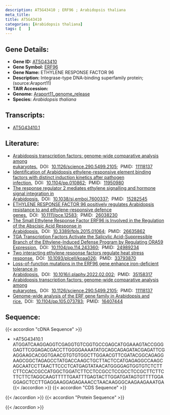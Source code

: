 ```yaml
---
description: AT5G43410 ; ERF96 ; Arabidopsis thaliana
meta_title:
title: AT5G43410
categories: [Arabidopsis thaliana]
tags: [   ]
---
```


## Gene Details:
- **Gene ID:** [AT5G43410](https://www.arabidopsis.org/locus?name=AT5G43410)
- **Gene Symbol:** <u>ERF96</u>
- **Gene Name:** ETHYLENE RESPONSE FACTOR 96
- **Description:**   Integrase-type DNA-binding superfamily protein;(source:Araport11)
- **TAIR Accession:** 
- **Genome:** [Araport11_genome_release](https://www.arabidopsis.org/download/list?dir=Genes%2FAraport11_genome_release)
- **Species:** *Arabidopsis thaliana*

## Transcripts:
   -  [AT5G43410.1](https://www.arabidopsis.org/gene?name=AT5G43410.1)
## Literature:
   - [Arabidopsis transcription factors: genome-wide comparative analysis among  eukaryotes.](https://www.doi.org/10.1126/science.290.5499.2105)&nbsp;&nbsp;DOI:&nbsp;&nbsp;[10.1126/science.290.5499.2105](https://www.doi.org/10.1126/science.290.5499.2105);&nbsp;&nbsp;PMID:&nbsp;&nbsp;[11118137](https://pubmed.ncbi.nlm.nih.gov/11118137/)
   - [Identification of Arabidopsis ethylene-responsive element binding factors with  distinct induction kinetics after pathogen infection.](https://www.doi.org/10.1104/pp.010862)&nbsp;&nbsp;DOI:&nbsp;&nbsp;[10.1104/pp.010862](https://www.doi.org/10.1104/pp.010862);&nbsp;&nbsp;PMID:&nbsp;&nbsp;[11950980](https://pubmed.ncbi.nlm.nih.gov/11950980/)
   - [The response regulator 2 mediates ethylene signalling and hormone signal  integration in Arabidopsis.](https://www.doi.org/10.1038/sj.emboj.7600337)&nbsp;&nbsp;DOI:&nbsp;&nbsp;[10.1038/sj.emboj.7600337](https://www.doi.org/10.1038/sj.emboj.7600337);&nbsp;&nbsp;PMID:&nbsp;&nbsp;[15282545](https://pubmed.ncbi.nlm.nih.gov/15282545/)
   - [ETHYLENE RESPONSE FACTOR 96 positively regulates Arabidopsis resistance to  and  ethylene-responsive defence genes.](https://www.doi.org/10.1111/pce.12583)&nbsp;&nbsp;DOI:&nbsp;&nbsp;[10.1111/pce.12583](https://www.doi.org/10.1111/pce.12583);&nbsp;&nbsp;PMID:&nbsp;&nbsp;[26038230](https://pubmed.ncbi.nlm.nih.gov/26038230/)
   - [The Small Ethylene Response Factor ERF96 is Involved in the Regulation of the  Abscisic Acid Response in Arabidopsis.](https://www.doi.org/10.3389/fpls.2015.01064)&nbsp;&nbsp;DOI:&nbsp;&nbsp;[10.3389/fpls.2015.01064](https://www.doi.org/10.3389/fpls.2015.01064);&nbsp;&nbsp;PMID:&nbsp;&nbsp;[26635862](https://pubmed.ncbi.nlm.nih.gov/26635862/)
   - [TGA Transcription Factors Activate the Salicylic Acid-Suppressible Branch of the  Ethylene-Induced Defense Program by Regulating ORA59 Expression.](https://www.doi.org/10.1104/pp.114.243360)&nbsp;&nbsp;DOI:&nbsp;&nbsp;[10.1104/pp.114.243360](https://www.doi.org/10.1104/pp.114.243360);&nbsp;&nbsp;PMID:&nbsp;&nbsp;[24989234](https://pubmed.ncbi.nlm.nih.gov/24989234/)
   - [Two interacting ethylene response factors regulate heat stress response.](https://www.doi.org/10.1093/plcell/koaa026)&nbsp;&nbsp;DOI:&nbsp;&nbsp;[10.1093/plcell/koaa026](https://www.doi.org/10.1093/plcell/koaa026);&nbsp;&nbsp;PMID:&nbsp;&nbsp;[33793870](https://pubmed.ncbi.nlm.nih.gov/33793870/)
   - [Loss-of-function mutations in the ERF96 gene enhance iron-deficient tolerance in  Arabidopsis.](https://www.doi.org/10.1016/j.plaphy.2022.02.002)&nbsp;&nbsp;DOI:&nbsp;&nbsp;[10.1016/j.plaphy.2022.02.002](https://www.doi.org/10.1016/j.plaphy.2022.02.002);&nbsp;&nbsp;PMID:&nbsp;&nbsp;[35158317](https://pubmed.ncbi.nlm.nih.gov/35158317/)
   - [Arabidopsis transcription factors: genome-wide comparative analysis among  eukaryotes.](https://www.doi.org/10.1126/science.290.5499.2105)&nbsp;&nbsp;DOI:&nbsp;&nbsp;[10.1126/science.290.5499.2105](https://www.doi.org/10.1126/science.290.5499.2105);&nbsp;&nbsp;PMID:&nbsp;&nbsp;[11118137](https://pubmed.ncbi.nlm.nih.gov/11118137/)
   - [Genome-wide analysis of the ERF gene family in Arabidopsis and rice.](https://www.doi.org/10.1104/pp.105.073783)&nbsp;&nbsp;DOI:&nbsp;&nbsp;[10.1104/pp.105.073783](https://www.doi.org/10.1104/pp.105.073783);&nbsp;&nbsp;PMID:&nbsp;&nbsp;[16407444](https://pubmed.ncbi.nlm.nih.gov/16407444/)
## Sequence:
{{< accordion "cDNA Sequence" >}}
- \>AT5G43410.1
ATGGATCAAGGAGGTCGAGGTGTCGGTGCCGAGCATGGAAAGTACCGGGGAGTTCGGAGACGACCTTGGGGAAAATATGCAGCAGAGATACGAGATTCGAGGAAGCACGGTGAACGTGTGTGGCTTGGAACGTTCGATACGGCAGAGGAAGCGGCTAGAGCCTATGACCAAGCTGCTTACTCCATGAGAGGCCAAGCAGCAATCCTTAACTTCCCTCATGAGTATAACATGGGGAGTGGTGTCTCTTCTTCCACCGCCATGGCTGGATCTTCCTCCGCCTCCGCCTCCGCTTCTTCTTCTTCTAGGCAAGTTTTTGAATTTGAGTACTTGGATGATAGTGTTTTGGAGGAGCTCCTTGAGGAAGGAGAGAAACCTAACAAGGGCAAGAAGAAATGA
{{< /accordion >}}
{{< accordion "CDS Sequence" >}}

{{< /accordion >}}
{{< accordion "Protein Sequence" >}}

{{< /accordion >}}
